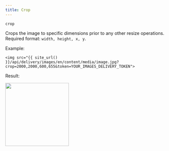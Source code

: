 ```yaml
---
title: Crop
---
```


`crop`

Crops the image to specific dimensions prior to any other resize operations.<br>
Required format: `width, height, x, y`.

Example:

```twig
<img src="{{ site_url() }}/api/delivery/images/en/content/media/image.jpg?crop=2000,2000,600,655&token=YOUR_IMAGES_DELIVERY_TOKEN">
```

Result:

<img width="200" class="inline" src="[site_url]/api/delivery/images/en/content/media/image.jpg?q=70&w=200&dpr=2&crop=2000,2000,600,655&token=4864fb8e1ebe080e6e4ad5c4363083a6">
